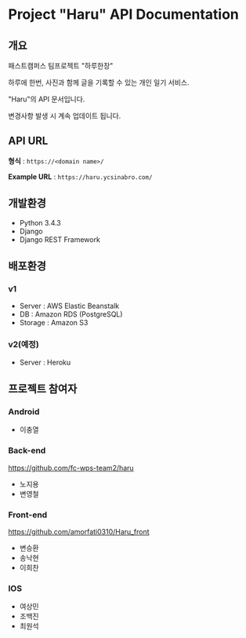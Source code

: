 # Project "Haru" API Documentation

## 개요

패스트캠퍼스 팀프로젝트 "하루한장"

하루에 한번, 사진과 함께 글을 기록할 수 있는 개인 일기 서비스.

"Haru"의 API 문서입니다.

변경사항 발생 시 계속 업데이트 됩니다.

## API URL

**형식** : `https://<domain name>/`

**Example URL** : `https://haru.ycsinabro.com/`

## 개발환경

- Python 3.4.3
- Django
- Django REST Framework

## 배포환경

### v1

- Server : AWS Elastic Beanstalk
- DB : Amazon RDS (PostgreSQL)
- Storage : Amazon S3

### v2(예정)

- Server : Heroku

## 프로젝트 참여자

### Android

- 이충열

### Back-end

<https://github.com/fc-wps-team2/haru>

- 노지용
- 변영철

### Front-end

<https://github.com/amorfati0310/Haru_front>

- 변승환
- 송낙현
- 이희찬

### IOS

- 여상민
- 조백진
- 최원석
